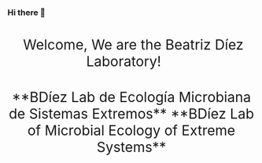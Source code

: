 ### Hi there 👋

<h1 style="font-weight:normal" align="center">
  &nbsp;Welcome, We are the Beatriz Díez Laboratory! &nbsp; &nbsp;
</h1>

<h1 style="font-weight:normal" align="center">
**BDíez Lab de Ecología Microbiana de Sistemas Extremos**
**BDíez Lab of Microbial Ecology of Extreme Systems**
</h1>


